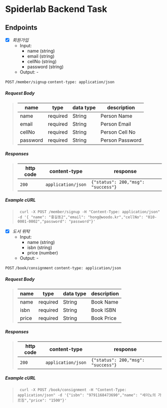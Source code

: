 # Spiderlab Backend Task

## Endpoints

- [x] *회원가입*
    - Input:
        - name (string)
        - email (string)
        - cellNo (string)
        - password (string)
    - Output: -

`POST` `/member/signup` `content-type: application/json`

##### Request Body

> | name     | type     | data type | description     |
> |----------|----------|-----------|-----------------|
> | name     | required | String    | Person Name     |
> | email    | required | String    | Person Email    |
> | cellNo   | required | String    | Person Cell No  |
> | password | required | String    | Person Password |


##### Responses

> | http code | content-type       | response                                                                   |
> |-----------|--------------------|----------------------------------------------------------------------------|
> | `200`     | `application/json` | `{"status": 200,"msg": "success"}`                                         |

##### Example cURL

> ```text
>  curl -X POST /member/signup -H "Content-Type: application/json" -d '{ "name": "홍길동2","email": "hong@woodo.kr","cellNo": "010-0001-0002","password": "password"}'  
> ```

- [x] *도서 위탁*
    - Input:
        - name (string)
        - isbn (string)
        - price (number)
    - Output: -

`POST` `/book/consignment` `content-type: application/json`

##### Request Body

> | name     | type     | data type | description |
> |----------|----------|-----------|-------------|
> | name     | required | String    | Book Name   |
> | isbn     | required | String    | Book ISBN   |
> | price    | required | String    | Book Price  |


##### Responses

> | http code | content-type       | response                                                                   |
> |-----------|--------------------|----------------------------------------------------------------------------|
> | `200`     | `application/json` | `{"status": 200,"msg": "success"}`                                         |

##### Example cURL

> ```text
>  curl -X POST /book/consignment -H "Content-Type: application/json" -d '{"isbn": "9791168473690","name": "세이노의 가르침","price": "1500"}'  
> ```